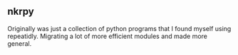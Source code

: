 nkrpy
-----

Originally was just a collection of python programs that I 
    found myself using repeatidly. Migrating a lot of more
    efficient modules and made more general.
